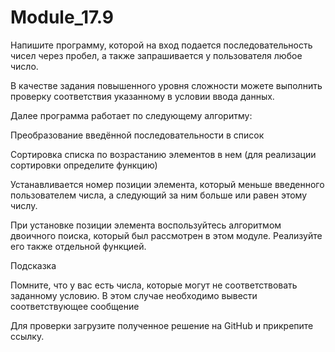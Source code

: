 # Module_17.9

Напишите программу, которой на вход подается последовательность чисел через пробел, а также запрашивается у пользователя любое число.

В качестве задания повышенного уровня сложности можете выполнить проверку соответствия указанному в условии ввода данных.

Далее программа работает по следующему алгоритму:

Преобразование введённой последовательности в список

Сортировка списка по возрастанию элементов в нем (для реализации сортировки определите функцию)

Устанавливается номер позиции элемента, который меньше введенного пользователем числа, а следующий за ним больше или равен этому числу.

При установке позиции элемента воспользуйтесь алгоритмом двоичного поиска, который был рассмотрен в этом модуле. Реализуйте его также отдельной функцией.

 

Подсказка

Помните, что у вас есть числа, которые могут не соответствовать заданному условию. В этом случае необходимо вывести соответствующее сообщение




Для проверки загрузите полученное решение на GitHub и прикрепите ссылку.
